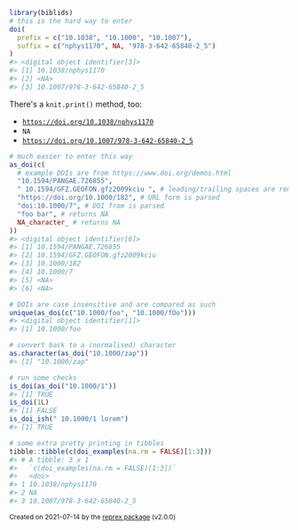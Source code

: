 ``` r
library(biblids)
# this is the hard way to enter
doi(
  prefix = c("10.1038", "10.1000", "10.1007"),
  suffix = c("nphys1170", NA, "978-3-642-65840-2_5")
)
#> <digital object identifier[3]>
#> [1] 10.1038/nphys1170          
#> [2] <NA>                       
#> [3] 10.1007/978-3-642-65840-2_5
```

There's a `knit.print()` method, too:

-   [`https://doi.org/10.1038/nphys1170`](https://doi.org/10.1038/nphys1170)
-   `NA`
-   [`https://doi.org/10.1007/978-3-642-65840-2_5`](https://doi.org/10.1007/978-3-642-65840-2_5)

``` r
# much easier to enter this way
as_doi(c(
  # example DOIs are from https://www.doi.org/demos.html
  "10.1594/PANGAE.726855",
  " 10.1594/GFZ.GEOFON.gfz2009kciu ", # leading/trailing spaces are removed
  "https://doi.org/10.1000/182", # URL form is parsed
  "doi:10.1000/7", # DOI from is parsed
  "foo bar", # returns NA
  NA_character_ # returns NA
))
#> <digital object identifier[6]>
#> [1] 10.1594/PANGAE.726855         
#> [2] 10.1594/GFZ.GEOFON.gfz2009kciu
#> [3] 10.1000/182                   
#> [4] 10.1000/7                     
#> [5] <NA>                          
#> [6] <NA> 

# DOIs are case insensitive and are compared as such
unique(as_doi(c("10.1000/foo", "10.1000/fOo")))
#> <digital object identifier[1]>
#> [1] 10.1000/foo

# convert back to a (normalised) character
as.character(as_doi("10.1000/zap"))
#> [1] "10.1000/zap"

# run some checks
is_doi(as_doi("10.1000/1"))
#> [1] TRUE
is_doi(1L)
#> [1] FALSE
is_doi_ish(" 10.1000/1 lorem")
#> [1] TRUE

# some extra pretty printing in tibbles
tibble::tibble(c(doi_examples(na.rm = FALSE)[1:3]))
#> # A tibble: 3 x 1
#>   `c(doi_examples(na.rm = FALSE)[1:3])`
#>   <doi>                                
#> 1 10.1038/nphys1170                    
#> 2 NA                                   
#> 3 10.1007/978-3-642-65840-2_5
```

<sup>Created on 2021-07-14 by the [reprex package](https://reprex.tidyverse.org) (v2.0.0)</sup>
